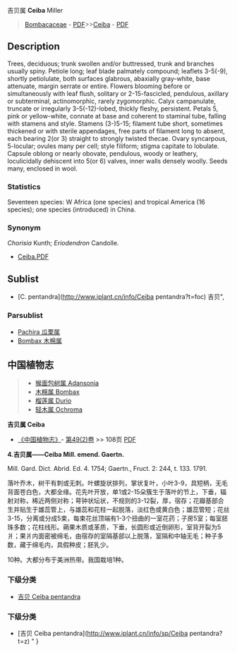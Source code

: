 吉贝属 **Ceiba** Miller

> [Bombacaceae](http://www.iplant.cn/info/Bombacaceae?t=foc) - [PDF](http://www.iplant.cn/foc/pdf/Bombacaceae.pdf)>>[Ceiba](http://www.iplant.cn/info/Ceiba?t=foc) - [PDF](http://www.iplant.cn/foc/pdf/Ceiba.pdf)

## Description

Trees, deciduous; trunk swollen and/or buttressed, trunk and branches usually spiny. Petiole long; leaf blade palmately compound; leaflets 3-5(-9), shortly petiolulate, both surfaces glabrous, abaxially gray-white, base attenuate, margin serrate or entire. Flowers blooming before or simultaneously with leaf flush, solitary or 2-15-fascicled, pendulous, axillary or subterminal, actinomorphic, rarely zygomorphic. Calyx campanulate, truncate or irregularly 3-5(-12)-lobed, thickly fleshy, persistent. Petals 5, pink or yellow-white, connate at base and coherent to staminal tube, falling with stamens and style. Stamens (3-)5-15; filament tube short, sometimes thickened or with sterile appendages, free parts of filament long to absent, each bearing 2(or 3) straight to strongly twisted thecae. Ovary syncarpous, 5-locular; ovules many per cell; style filiform; stigma capitate to lobulate. Capsule oblong or nearly obovate, pendulous, woody or leathery, loculicidally dehiscent into 5(or 6) valves, inner walls densely woolly. Seeds many, enclosed in wool.

### Statistics
Seventeen species: W Africa (one species) and tropical America (16 species); one species (introduced) in China.

### Synonym
*Chorisia* Kunth; *Eriodendron* Candolle.


* [Ceiba.PDF](http://www.iplant.cn/foc/pdf/Ceiba.pdf)

## Sublist

* [C.  pentandra](http://www.iplant.cn/info/Ceiba pentandra?t=foc) 吉贝",

### Parsublist

* [Pachira  瓜栗属](http://www.iplant.cn/info/Pachira?t=foc)
* [Bombax  木棉属](http://www.iplant.cn/info/Bombax?t=foc)


## 中国植物志

> * [猴面包树属  Adansonia](http://www.iplant.cn/info/Adansonia?t=z)
> * [木棉属  Bombax](Bombax-木棉属.md)
> * [榴莲属  Durio](http://www.iplant.cn/info/Durio?t=z)
> * [轻木属  Ochroma](http://www.iplant.cn/info/Ochroma?t=z)


**吉贝属 Ceiba**

* [《中国植物志》](http://www.iplant.cn/frps)- [第49(2)卷](http://www.iplant.cn/frps/vol/49(2)) >> 108页 [PDF](http://www.iplant.cn/frps/pdf/49(2)/108y.pdf)


**4.吉贝属——Ceiba Mill. emend. Gaertn.**

Mill. Gard. Dict. Abrid. Ed. 4. 1754; Gaertn., Fruct. 2: 244, t. 133. 1791.

落叶乔木，树干有刺或无刺。叶螺旋状排列，掌状复叶，小叶3-9，具短柄，无毛背面苍白色，大都全缘。花先叶开放，单1或2-15朵簇生于落叶的节上，下垂，辐射对称，稀近两侧对称；萼钟状坛状，不规则的3-12裂，厚，宿存；花瓣基部合生并贴生于雄蕊管上，与雄蕊和花柱一起脱落，淡红色或黄白色；雄蕊管短；花丝3-15，分离或分成5束，每束花丝顶端有1-3个扭曲的一室花药；子房5室；每室胚珠多数；花柱线形。蒴果木质或革质，下垂，长圆形或近倒卵形，室背开裂为5爿；果爿内面密被绵毛，由宿存的室隔基部以上脱落，室隔和中轴无毛；种子多数，藏于绵毛内，具假种皮；胚乳少。

10种。大都分布于美洲热带。我国栽培1种。

### 下级分类
* [吉贝  Ceiba pentandra](Ceiba-pentandra-吉贝.md)

### 下级分类
* [吉贝  Ceiba pentandra](http://www.iplant.cn/info/sp/Ceiba pentandra?t=z)
"
}